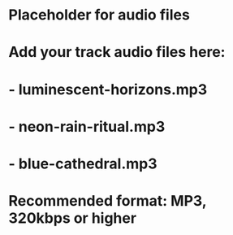# Placeholder for audio files
# Add your track audio files here:
# - luminescent-horizons.mp3
# - neon-rain-ritual.mp3
# - blue-cathedral.mp3
# Recommended format: MP3, 320kbps or higher
